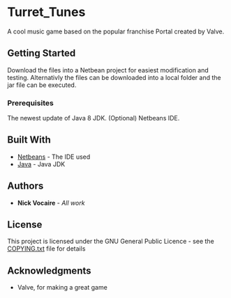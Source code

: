 # Turret_Tunes

A cool music game based on the popular franchise Portal created by Valve.

## Getting Started

Download the files into a Netbean project for easiest modification and testing. Alternativly the files can be downloaded into a local folder and the jar file can be executed.

### Prerequisites

The newest update of Java 8 JDK.
(Optional) Netbeans IDE.

## Built With

* [Netbeans](https://netbeans.org/downloads/) - The IDE used
* [Java](http://www.oracle.com/technetwork/java/javase/downloads/jdk8-downloads-2133151.html) - Java JDK

## Authors

* **Nick Vocaire** - *All work*

## License

This project is licensed under the GNU General Public Licence - see the [COPYING.txt](COPYING.txt) file for details

## Acknowledgments

* Valve, for making a great game